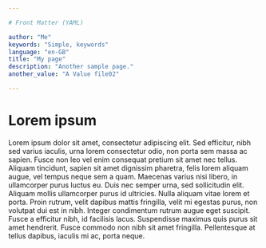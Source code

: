 ```yaml
---

# Front Matter (YAML)

author: "Me"
keywords: "Simple, keywords"
language: "en-GB"
title: "My page"
description: "Another sample page."
another_value: "A Value file02"

---
```


# Lorem ipsum

Lorem ipsum dolor sit amet, consectetur adipiscing elit. Sed efficitur, nibh sed varius iaculis, urna lorem consectetur odio, non porta sem massa ac sapien. Fusce non leo vel enim consequat pretium sit amet nec tellus. Aliquam tincidunt, sapien sit amet dignissim pharetra, felis lorem aliquam augue, vel tempus neque sem a quam. Maecenas varius nisi libero, in ullamcorper purus luctus eu. Duis nec semper urna, sed sollicitudin elit. Aliquam mollis ullamcorper purus id ultricies. Nulla aliquam vitae lorem et porta. Proin rutrum, velit dapibus mattis fringilla, velit mi egestas purus, non volutpat dui est in nibh. Integer condimentum rutrum augue eget suscipit. Fusce a efficitur nibh, id facilisis lacus. Suspendisse maximus quis purus sit amet hendrerit. Fusce commodo non nibh sit amet fringilla. Pellentesque at tellus dapibus, iaculis mi ac, porta neque.
